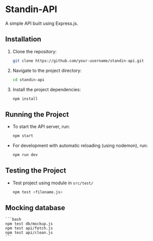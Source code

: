 # Standin-API

A simple API built using Express.js.

## Installation

1. Clone the repository:

   ```bash
   git clone https://github.com/your-username/standin-api.git
   ```

2.	Navigate to the project directory:

    ```bash
    cd standin-api
    ```

3.	Install the project dependencies:

    ```bash
    npm install
    ```

## Running the Project

- To start the API server, run:

    ```bash
    npm start
    ```

- For development with automatic reloading (using nodemon), run:

    ```bash
    npm run dev
    ```

## Testing the Project

- Test project using module in `src/test/`
    ```bash
    npm test <filename.js>
    ```


## Mocking database
    ```bash
    npm test db/mockup.js
    npm test api/fetch.js
    npm test api/clean.js
    ```